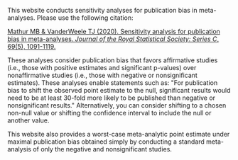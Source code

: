 This website conducts sensitivity analyses for publication bias in meta-analyses. Please use the following citation:
        
[Mathur MB & VanderWeele TJ (2020). Sensitivity analysis for publication bias in meta-analyses. _Journal of the Royal Statistical Society: Series C_, 69(5), 1091-1119.](https://rss.onlinelibrary.wiley.com/doi/10.1111/rssc.12440)
        
These analyses consider publication bias that favors affirmative studies (i.e., those with positive estimates and significant p-values) over nonaffirmative studies (i.e., those with negative or nonsignificant estimates). These analyses enable statements such as: "For publication bias to shift the observed point estimate to the null, significant results would need to be at least 30-fold more likely to be published than negative or nonsignificant results." Alternatively, you can consider shifting to a chosen non-null value or shifting the confidence interval to include the null or another value.
        
This website also provides a worst-case meta-analytic point estimate under maximal publication bias obtained simply by conducting a standard meta-analysis of only the negative and nonsignificant studies.
